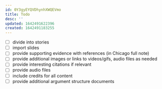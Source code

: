 ```yaml
---
id: 0Y3gyEYQVDhynhXWQEVmo
title: Todo
desc: ''
updated: 1642491622396
created: 1642491183255
---
```

- [ ] divide into stories
- [ ] import slides
- [ ] provide supporting evidence with references (in Chicago full note)
- [ ] provide additional images or links to videos/gifs, audio files as needed
- [ ] provide interesting citations if relevant
- [ ] provide audio files
- [ ] include credits for all content
- [ ] provide additional argument structure documents
